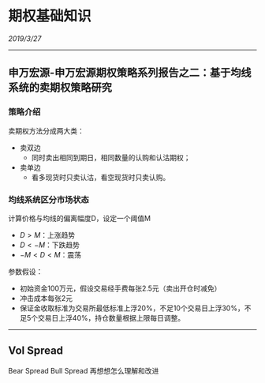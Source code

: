 # 期权基础知识 
_2019/3/27_

-------------------------
## 申万宏源-申万宏源期权策略系列报告之二：基于均线系统的卖期权策略研究

### 策略介绍
卖期权方法分成两大类：
- 卖双边
  - 同时卖出相同到期日，相同数量的认购和认沽期权；
- 卖单边
  - 看多现货时只卖认沽，看空现货时只卖认购。

### 均线系统区分市场状态
计算价格与均线的偏离幅度D，设定一个阈值M

- $D>M$：上涨趋势
- $D<-M$：下跌趋势
- $-M < D < M$：震荡

参数假设：
- 初始资金100万元，假设交易经手费每张2.5元（卖出开仓时减免）
- 冲击成本每张2元
- 保证金收取标准为交易所最低标准上浮20%，不足10个交易日上浮30%，不足5个交易日上浮40%，持仓数量根据上限每日调整。

------------------------
## Vol Spread

Bear Spread 
Bull Spread
再想想怎么理解和改进


## 